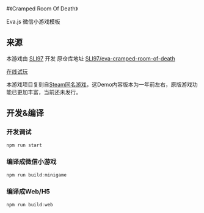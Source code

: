 #《Cramped Room Of Death》

Eva.js 微信小游戏模板

## 来源
本游戏由 [SLI97](https://github.com/SLI97) 开发 原仓库地址 [SLI97/eva-cramped-room-of-death](https://github.com/SLI97/eva-cramped-room-of-death)

[在线试玩](https://sli97.github.io/eva-cramped-room-of-death)

本游戏项目复刻自[Steam同名游戏](https://store.steampowered.com/app/1389200/Cramped_Room_of_Death/)，这Demo内容版本为一年前左右，原版游戏功能已更加丰富，当前还未发行。


## 开发&编译

### 开发调试
```js
npm run start
```

### 编译成微信小游戏
```js
npm run build:minigame
```

### 编译成Web/H5
```js
npm run build:web
```